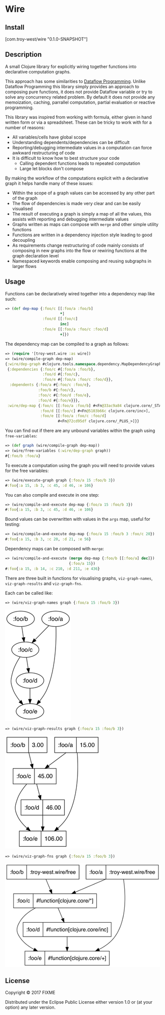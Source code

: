 # Wire

  ## Install

  [com.troy-west/wire "0.1.0-SNAPSHOT"]

  ## Description

  A small Clojure library for explicitly wiring together functions into
  declarative computation graphs.

  This approach has some similarities to [Dataflow Programming](https://en.wikipedia.org/wiki/Dataflow_programming).
  Unlike Dataflow Programming this library simply provides an approach to
  composing pure functions, it does not provide Dataflow variable or try to
  solve any concurrency related problem. By default it does not provide any
  memoization, caching, parrallel computation, partial evaluation or reactive
  programming.

  This library was inspired from working with formula, either given in hand
  written form or via a spreadsheet. These can be tricky to work with for a
  number of reasons:

  * All variables/cells have global scope
  * Understanding dependents/dependencies can be difficult
  * Reporting/debugging intermediate values in a computation can force
    awkward restructuring of code
  * It is difficult to know how to best structure your code
    * Calling dependent functions leads to repeated computation
    * Large let blocks don't compose

  By making the workflow of the computations explicit with a declarative
  graph it helps handle many of these issues:

  * Within the scope of a graph values can be accessed by any other part of
    the graph
  * The flow of dependencies is made very clear and can be easily visualised
  * The result of executing a graph is simply a map of all the values, this
    assists with reporting and debugging intermediate values
  * Graphs written as maps can compose with `merge` and other simple
    utility functions
  * Functions are written in a dependency injection style leading to
    good decoupling
  * As requirements change restructuring of code mainly consists of composing
    in new graphs into the flow or rewiring functions at the graph declaration
    level
  * Namespaced keywords enable composing and reusing subgraphs in larger flows

  ## Usage

  Functions can be declaratively wired together into a dependency map like such:

  ```clojure
  => (def dep-map {:foo/c [[:foo/a :foo/b]
                           *]
                   :foo/d [[:foo/c]
                           inc]
                   :foo/e [[:foo/a :foo/c :foo/d]
                           +]})
  ```

  The dependency map can be compiled to a graph as follows:

  ```clojure
  => (require '[troy-west.wire :as wire])
  => (wire/compile-graph dep-map)
  {:wire/dep-graph #clojure.tools.namespace.dependency.MapDependencyGraph
   {:dependencies {:foo/c #{:foo/a :foo/b},
                   :foo/d #{:foo/c},
                   :foo/e #{:foo/a :foo/c :foo/d}},
    :dependents {:foo/a #{:foo/c :foo/e},
                 :foo/b #{:foo/c},
                 :foo/c #{:foo/d :foo/e},
                 :foo/d #{:foo/e}}},
   :wire/dep-map {:foo/c [[:foo/a :foo/b] #<Fn@33ac9a84 clojure.core/_STAR_>],
                  :foo/d [[:foo/c] #<Fn@5103b66c clojure.core/inc>],
                  :foo/e [[:foo/a :foo/c :foo/d]
                          #<Fn@72cd95df clojure.core/_PLUS_>]}}
  ```

  You can find out if there are any unbound variables within the graph using
  `free-variables`:

  ```clojure
  => (def graph (wire/compile-graph dep-map))
  => (wire/free-variables (:wire/dep-graph graph))
  #{:foo/b :foo/a}
  ```

  To execute a computation using the graph you will need to provide values for
  the free variables:

  ```clojure
  => (wire/execute-graph graph {:foo/a 15 :foo/b 3})
  #:foo{:a 15, :b 3, :c 45, :d 46, :e 106}
  ```

  You can also compile and execute in one step:

  ```clojure
  => (wire/compile-and-execute dep-map {:foo/a 15 :foo/b 3})
  #:foo{:a 15, :b 3, :c 45, :d 46, :e 106}
  ```

  Bound values can be overwritten with values in the `args` map,
  useful for testing:

  ```clojure
  => (wire/compile-and-execute dep-map {:foo/a 15 :foo/b 3 :foo/c 20})
  #:foo{:a 15, :b 3, :c 20, :d 21, :e 56}
  ```

  Dependency maps can be composed with `merge`:

  ```clojure
  => (wire/compile-and-execute (merge dep-map {:foo/b [[:foo/a] dec]})
                               {:foo/a 15})
  #:foo{:a 15, :b 14, :c 210, :d 211, :e 436}
  ```

  There are three built in functions for visualising graphs,
  `viz-graph-names`, `viz-graph-results` and `viz-graph-fns`.

  Each can be called like:

  ```clojure
  => (wire/viz-graph-names graph {:foo/a 15 :foo/b 3})
  ```
  ![View graph with names](img/viz-graph-names.png)
  ```clojure
  => (wire/viz-graph-results graph {:foo/a 15 :foo/b 3})
  ```
  ![View graph with results](img/viz-graph-results.png)
  ```clojure
  => (wire/viz-graph-fns graph {:foo/a 15 :foo/b 3})
  ```
  ![View graph with functions](img/viz-graph-fns.png)

## License

Copyright © 2017 FIXME

Distributed under the Eclipse Public License either version 1.0 or (at
your option) any later version.
